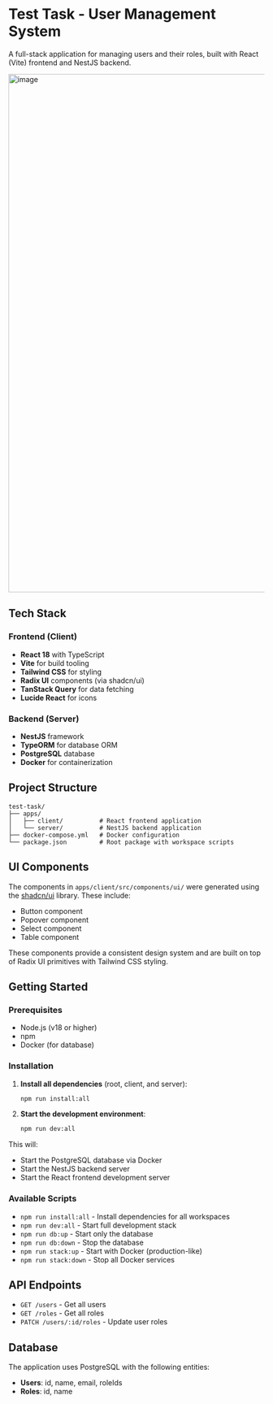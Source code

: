 # Test Task - User Management System

A full-stack application for managing users and their roles, built with React (Vite) frontend and NestJS backend.

<img width="2178" height="1020" alt="image" src="https://github.com/user-attachments/assets/e5e0a833-58b3-49e0-8b5a-7351841f9be3" />

## Tech Stack

### Frontend (Client)
- **React 18** with TypeScript
- **Vite** for build tooling
- **Tailwind CSS** for styling
- **Radix UI** components (via shadcn/ui)
- **TanStack Query** for data fetching
- **Lucide React** for icons

### Backend (Server)
- **NestJS** framework
- **TypeORM** for database ORM
- **PostgreSQL** database
- **Docker** for containerization

## Project Structure

```
test-task/
├── apps/
│   ├── client/          # React frontend application
│   └── server/          # NestJS backend application
├── docker-compose.yml   # Docker configuration
└── package.json         # Root package with workspace scripts
```

## UI Components

The components in `apps/client/src/components/ui/` were generated using the [shadcn/ui](https://ui.shadcn.com/) library. These include:

- Button component
- Popover component  
- Select component
- Table component

These components provide a consistent design system and are built on top of Radix UI primitives with Tailwind CSS styling.

## Getting Started

### Prerequisites

- Node.js (v18 or higher)
- npm
- Docker (for database)

### Installation

1. **Install all dependencies** (root, client, and server):
   ```bash
   npm run install:all
   ```

2. **Start the development environment**:
   ```bash
   npm run dev:all
   ```

This will:
- Start the PostgreSQL database via Docker
- Start the NestJS backend server
- Start the React frontend development server

### Available Scripts

- `npm run install:all` - Install dependencies for all workspaces
- `npm run dev:all` - Start full development stack
- `npm run db:up` - Start only the database
- `npm run db:down` - Stop the database
- `npm run stack:up` - Start with Docker (production-like)
- `npm run stack:down` - Stop all Docker services

## API Endpoints

- `GET /users` - Get all users
- `GET /roles` - Get all roles
- `PATCH /users/:id/roles` - Update user roles

## Database

The application uses PostgreSQL with the following entities:
- **Users**: id, name, email, roleIds
- **Roles**: id, name

